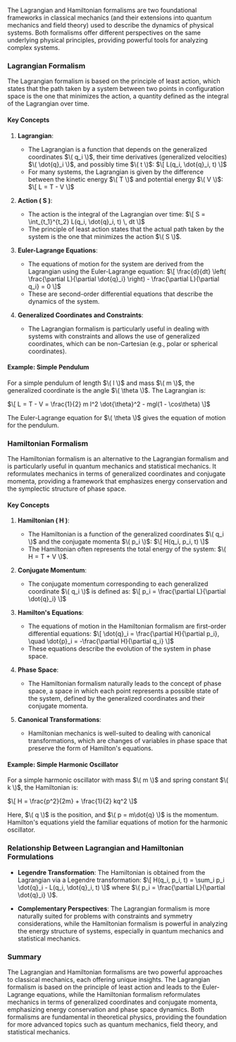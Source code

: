 The Lagrangian and Hamiltonian formalisms are two foundational frameworks in classical mechanics (and their extensions into quantum mechanics and field theory) used to describe the dynamics of physical systems. Both formalisms offer different perspectives on the same underlying physical principles, providing powerful tools for analyzing complex systems.

### Lagrangian Formalism

The Lagrangian formalism is based on the principle of least action, which states that the path taken by a system between two points in configuration space is the one that minimizes the action, a quantity defined as the integral of the Lagrangian over time.

#### Key Concepts

1. **Lagrangian**:
   - The Lagrangian is a function that depends on the generalized coordinates $\( q_i \)$, their time derivatives (generalized velocities) $\( \dot{q}_i \)$, and possibly time $\( t \)$:
     $\[
     L(q_i, \dot{q}_i, t)
     \]$
   - For many systems, the Lagrangian is given by the difference between the kinetic energy $\( T \)$ and potential energy $\( V \)$:
     $\[
     L = T - V
     \]$

2. **Action \( S \)**:
   - The action is the integral of the Lagrangian over time:
     $\[
     S = \int_{t_1}^{t_2} L(q_i, \dot{q}_i, t) \, dt
     \]$
   - The principle of least action states that the actual path taken by the system is the one that minimizes the action $\( S \)$.

3. **Euler-Lagrange Equations**:
   - The equations of motion for the system are derived from the Lagrangian using the Euler-Lagrange equation:
     $\[
     \frac{d}{dt} \left( \frac{\partial L}{\partial \dot{q}_i} \right) - \frac{\partial L}{\partial q_i} = 0
     \]$
   - These are second-order differential equations that describe the dynamics of the system.

4. **Generalized Coordinates and Constraints**:
   - The Lagrangian formalism is particularly useful in dealing with systems with constraints and allows the use of generalized coordinates, which can be non-Cartesian (e.g., polar or spherical coordinates).

#### Example: Simple Pendulum

For a simple pendulum of length $\( l \)$ and mass $\( m \)$, the generalized coordinate is the angle $\( \theta \)$. The Lagrangian is:

$\[
L = T - V = \frac{1}{2} m l^2 \dot{\theta}^2 - mgl(1 - \cos\theta)
\]$

The Euler-Lagrange equation for $\( \theta \)$ gives the equation of motion for the pendulum.

### Hamiltonian Formalism

The Hamiltonian formalism is an alternative to the Lagrangian formalism and is particularly useful in quantum mechanics and statistical mechanics. It reformulates mechanics in terms of generalized coordinates and conjugate momenta, providing a framework that emphasizes energy conservation and the symplectic structure of phase space.

#### Key Concepts

1. **Hamiltonian \( H \)**:
   - The Hamiltonian is a function of the generalized coordinates $\( q_i \)$ and the conjugate momenta $\( p_i \)$:
     $\[
     H(q_i, p_i, t)
     \]$
   - The Hamiltonian often represents the total energy of the system: $\( H = T + V \)$.

2. **Conjugate Momentum**:
   - The conjugate momentum corresponding to each generalized coordinate $\( q_i \)$ is defined as:
     $\[
     p_i = \frac{\partial L}{\partial \dot{q}_i}
     \]$

3. **Hamilton's Equations**:
   - The equations of motion in the Hamiltonian formalism are first-order differential equations:
     $\[
     \dot{q}_i = \frac{\partial H}{\partial p_i}, \quad \dot{p}_i = -\frac{\partial H}{\partial q_i}
     \]$
   - These equations describe the evolution of the system in phase space.

4. **Phase Space**:
   - The Hamiltonian formalism naturally leads to the concept of phase space, a space in which each point represents a possible state of the system, defined by the generalized coordinates and their conjugate momenta.

5. **Canonical Transformations**:
   - Hamiltonian mechanics is well-suited to dealing with canonical transformations, which are changes of variables in phase space that preserve the form of Hamilton's equations.

#### Example: Simple Harmonic Oscillator

For a simple harmonic oscillator with mass $\( m \)$ and spring constant $\( k \)$, the Hamiltonian is:

$\[
H = \frac{p^2}{2m} + \frac{1}{2} kq^2
\]$

Here, $\( q \)$ is the position, and $\( p = m\dot{q} \)$ is the momentum. Hamilton's equations yield the familiar equations of motion for the harmonic oscillator.

### Relationship Between Lagrangian and Hamiltonian Formulations

- **Legendre Transformation**: The Hamiltonian is obtained from the Lagrangian via a Legendre transformation:
  $\[
  H(q_i, p_i, t) = \sum_i p_i \dot{q}_i - L(q_i, \dot{q}_i, t)
  \]$
  where $\( p_i = \frac{\partial L}{\partial \dot{q}_i} \)$.

- **Complementary Perspectives**: The Lagrangian formalism is more naturally suited for problems with constraints and symmetry considerations, while the Hamiltonian formalism is powerful in analyzing the energy structure of systems, especially in quantum mechanics and statistical mechanics.

### Summary

The Lagrangian and Hamiltonian formalisms are two powerful approaches to classical mechanics, each offering unique insights. The Lagrangian formalism is based on the principle of least action and leads to the Euler-Lagrange equations, while the Hamiltonian formalism reformulates mechanics in terms of generalized coordinates and conjugate momenta, emphasizing energy conservation and phase space dynamics. Both formalisms are fundamental in theoretical physics, providing the foundation for more advanced topics such as quantum mechanics, field theory, and statistical mechanics.
